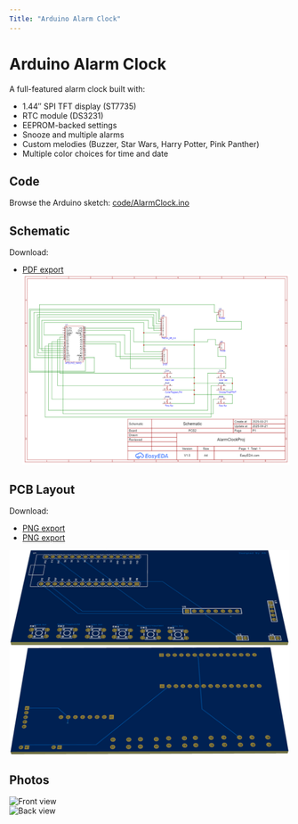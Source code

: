 ```yaml
---
Title: "Arduino Alarm Clock"
---
```


# Arduino Alarm Clock

A full-featured alarm clock built with:
- 1.44″ SPI TFT display (ST7735)  
- RTC module (DS3231)  
- EEPROM-backed settings  
- Snooze and multiple alarms  
- Custom melodies (Buzzer, Star Wars, Harry Potter, Pink Panther) 
- Multiple color choices for time and date

## Code

Browse the Arduino sketch: [code/AlarmClock.ino](code/Date_Mate_code.ino)

## Schematic

Download: 
- [PDF export](schematic/Schematic.pdf)
![Schematic Layout](schematic/Schematic.png)

## PCB Layout

 Download:
- [PNG export](pcb/PCB.png)
- [PNG export](pcb/PCB.png)

![PCB Layout](pcb/PCB.png)
![PCB Layout](pcb/PCB1.png)


## Photos

![Front view](images/clock_front.jpg)  
![Back view](images/clock_back.jpg)
